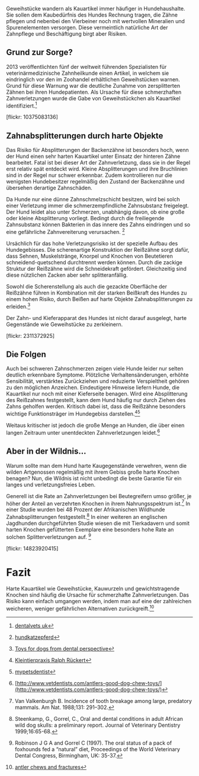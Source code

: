 Geweihstücke wandern als Kauartikel immer häufiger in Hundehaushalte. Sie sollen dem Kaubedürfnis des Hundes Rechnung tragen, die Zähne pflegen und nebenbei den Vierbeiner noch mit wertvollen Mineralien und Spurenelementen versorgen. 
Diese vermeintlich natürliche Art der Zahnpflege und Beschäftigung birgt aber Risiken.

## Grund zur Sorge?

2013 veröffentlichten fünf der weltweit führenden Spezialisten für veterinärmedizinische Zahnheilkunde einen Artikel, in welchem sie eindringlich vor den im Zoohandel erhältlichen Geweihstücken warnen. Grund für diese Warnung war die deutliche Zunahme von zersplitterten Zähnen bei ihren Hundepatienten. Als Ursache für diese schmerzhaften Zahnverletzungen wurde die Gabe von Geweihstückchen als Kauartikel identifiziert.[^1] 

[flickr: 10375083136]

## Zahnabsplitterungen durch harte Objekte

Das Risiko für  Absplitterungen der Backenzähne ist besonders hoch, wenn der Hund einen sehr harten Kauartikel unter Einsatz der hinteren Zähne bearbeitet.  Fatal ist bei dieser Art der Zahnverletzung, dass sie in der Regel erst relativ spät entdeckt wird. 
Kleine Absplitterungen und ihre Bruchlinien sind in der Regel nur schwer erkennbar.
Zudem kontrollieren nur die wenigsten Hundebesitzer regelmäßig den Zustand der Backenzähne und übersehen derartige Zahnschäden. 

Da Hunde nur eine dünne Zahnschmelzschicht besitzen, wird bei solch einer Verletzung immer die schmerzempfindliche Zahnsubstanz freigelegt. Der Hund leidet also unter Schmerzen, unabhängig davon, ob eine große oder kleine Absplitterung vorliegt. Bedingt durch die freiliegende Zahnsubstanz können Bakterien in das innere des Zahns eindringen und so eine gefährliche Zahnvereiterung verursachen. [^2]

Ursächlich für das hohe Verletzungsrisiko ist der spezielle Aufbau des Hundegebisses.
Die scherenartige Konstruktion der Reißzähne sorgt dafür, dass Sehnen, Muskelstränge, Knorpel und Knochen von Beutetieren schneidend-quetschend durchtrennt werden können.  Durch die zackige Struktur der Reißzähne wird die Schneidekraft gefördert. Gleichzeitig sind diese nützlichen Zacken aber sehr splitteranfällig.

Sowohl die Scherenstellung als auch die gezackte Oberfläche der Reißzähne führen in Kombination mit der starken Beißkraft des Hundes zu einem hohen Risiko, durch Beißen auf harte Objekte Zahnabsplitterungen zu erleiden.[^3]

Der Zahn- und Kieferapparat des Hundes ist nicht darauf ausgelegt, harte Gegenstände wie Geweihstücke zu zerkleinern.

[flickr: 2311372925]

## Die Folgen

Auch bei schweren Zahnschmerzen zeigen viele Hunde leider nur selten deutlich erkennbare Symptome. Plötzliche Verhaltensänderungen, erhöhte Sensibilität, verstärktes Zurückziehen und reduzierte Verspieltheit gehören zu den möglichen Anzeichen. Eindeutigere Hinweise liefern Hunde, die Kauartikel nur noch mit einer Kieferseite benagen.
Wird eine Absplitterung des Reißzahnes festgestellt, kann dem Hund häufig nur durch Ziehen des Zahns geholfen werden. Kritisch dabei ist, dass die Reißzähne besonders wichtige Funktionsträger im Hundegebiss darstellen.[^4][^5]

Weitaus kritischer ist jedoch die große Menge an Hunden, die über einen langen Zeitraum unter unentdeckten Zahnverletzungen leidet.[^6]

## Aber in der Wildnis...

Warum sollte man dem Hund harte Kaugegenstände verwehren, wenn die wilden Artgenossen regelmäßig mit ihrem Gebiss große harte Knochen benagen?
Nun, die Wildnis ist nicht unbedingt die beste Garantie für ein langes und verletzungsfreies Leben. 

Generell ist die Rate an Zahnverletzungen bei Beutegreifern umso größer, je höher der Anteil an verzehrten Knochen in ihrem Nahrungsspektrum ist.[^7]
In einer Studie wurden bei 48 Prozent der Afrikanischen Wildhunde Zahnabsplitterungen festgestellt.[^8] In einer weiteren an englischen Jagdhunden durchgeführten Studie wiesen die mit Tierkadavern und somit harten Knochen gefütterten Exemplare eine besonders hohe Rate an solchen Splitterverletzungen auf. [^9]

[flickr: 14823920415]


# Fazit

Harte Kauartikel wie Geweihstücke, Kauwurzeln und gewichtstragende Knochen sind häufig die Ursache für schmerzhafte Zahnverletzungen. Das Risiko kann einfach umgangen werden, indem man auf eine der zahlreichen weicheren, weniger gefährlichen Alternativen zurückgreift.[^10]

[^1]: [dentalvets uk](http://www.dentalvets.co.uk/files/Docs/News/Antler2.jpg)

[^2]: [hundkatzepferd](http://www.hundkatzepferd.com/archive/120704/Chipfrakturen-am-Reisszahn-des-Oberkiefers.html)

[^3]: [Toys for dogs from dental perspective](http://www.dentalvets.co.uk/files/Docs/News/Toys_for_Dogs_from_a_Dental_Perspective(1).pdf)

[^4]: [Kleintierpraxis Ralph Rückert](https://goo.gl/wBYnAz)

[^5]: [mypetsdentist](http://www.mypetsdentist.com/broken-teeth.pml)

[^6]: [http://www.vetdentists.com/antlers-good-dog-chew-toys/](http://www.vetdentists.com/antlers-good-dog-chew-toys/)

[^7]: Van Valkenburgh B. Incidence of tooth breakage among large, predatory mammals. Am Nat. 1988;131: 291–302.

[^8]: Steenkamp, G., Gorrel, C., Oral and dental conditions in adult African wild dog skulls: a preliminary report. Journal of Veterinary Dentistry 1999;16:65-68.

[^9]: Robinson J G A and Gorrel C (1997). The oral status of a pack of foxhounds fed a “natural” diet, Proceedings of the World Veterinary Dental Congress, Birmingham, UK: 35-37.


[^10]: [antler chews and fractures](http://www.dentalvets.co.uk/index.php/news/27-antler-dog-chews-an-update-aftre-surge-of-fractured-upper-carnassial-teeth)
